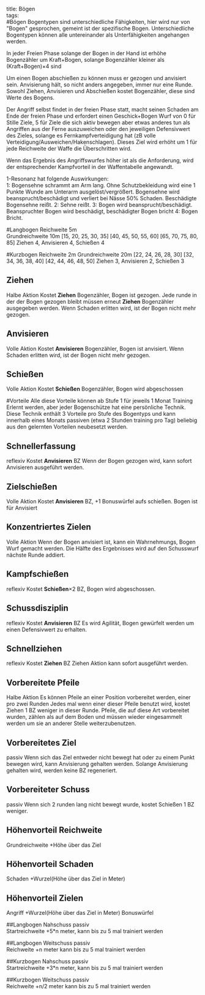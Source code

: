 title: Bögen  
tags:   
#Bögen
Bogentypen sind unterschiedliche Fähigkeiten, hier wird nur von "Bogen" gesprochen, gemeint ist der spezifische Bogen. Unterschiedliche Bogentypen können alle untereinander als Unterfähigkeiten angehangen werden.

In jeder Freien Phase solange der Bogen in der Hand ist erhöhe Bogenzähler um Kraft+Bogen, solange Bogenzähler kleiner als (Kraft+Bogen)×4 sind

Um einen Bogen abschießen zu können muss er gezogen und anvisiert sein. 
Anvisierung hält, so nicht anders angegeben, immer nur eine Runde.
Sowohl Ziehen, Anvisieren und Abschießen kostet Bogenzähler, diese sind Werte des Bogens.

Der Angriff selbst findet in der freien Phase statt, macht seinen Schaden am Ende der freien Phase und erfordert einen Geschick+Bogen Wurf von 0 für Stille Ziele, 5 für Ziele die sich aktiv bewegen aber etwas anderes tun als Angriffen aus der Ferne auszuweichen oder den jeweiligen Defensivwert des Zieles, solange es Fernkampfverteidigung hat (zB volle Verteidigung/Ausweichen/Hakenschlagen). 
Dieses Ziel wird erhöht um 1 für jede Reichweite der Waffe die Überschritten wird.

Wenn das Ergebnis des Angriffswurfes höher ist als die Anforderung, wird der entsprechender Kampfvorteil in der Waffentabelle angewandt.

1-Resonanz hat folgende Auswirkungen:  
1: Bogensehne schrammt am Arm lang. Ohne Schutzbekleidung wird eine 1 Punkte Wunde am Unterarm ausgelöst/vergrößert. Bogensehne wird beansprucht/beschädigt und verliert bei Nässe 50% Schaden.
Beschädigte Bogensehne reißt.
2: Sehne reißt.
3: Bogen wird beansprucht/beschädigt. Beanspruchter Bogen wird beschädigt, beschädigter Bogen bricht
4: Bogen Bricht.  

#Langbogen
Reichweite 5m  
Grundreichweite 10m
[15, 20, 25, 30, 35]
[40, 45, 50, 55, 60]
[65, 70, 75, 80, 85]
Ziehen 4, Anvisieren 4, Schießen 4

#Kurzbogen
Reichweite 2m
Grundreichweite 20m
[22, 24, 26, 28, 30]
[32, 34, 36, 38, 40] 
[42, 44, 46, 48, 50]
Ziehen 3, Anvisieren 2, Schießen 3


## Ziehen 
Halbe Aktion 
Kostet **Ziehen** Bogenzähler, Bogen ist gezogen. Jede runde in der der Bogen gezogen bleibt müssen erneut **Ziehen** Bogenzähler ausgegeben werden.
Wenn Schaden erlitten wird, ist der Bogen nicht mehr gezogen.
## Anvisieren
Volle Aktion
Kostet **Anvisieren** Bogenzähler, Bogen ist anvisiert. 
Wenn Schaden erlitten wird, ist der Bogen nicht mehr gezogen.
## Schießen
Volle Aktion
Kostet **Schießen** Bogenzähler, Bogen wird abgeschossen

#Vorteile
Alle diese Vorteile können ab Stufe 1 für jeweils 1 Monat Training Erlernt werden, aber jeder Bogenschütze hat eine persönliche Technik. Diese Technik enthält 3 Vorteile pro Stufe des Bogentyps und 
kann innerhalb eines Monats passiven (etwa 2 Stunden training pro Tag) beliebig aus den gelernten Vorteilen neubesetzt werden.

## Schnellerfassung
reflexiv
Kostet **Anvisieren** BZ
Wenn der Bogen gezogen wird, kann sofort Anvisieren ausgeführt werden.
## Zielschießen
Volle Aktion
Kostet **Anvisieren** BZ, +1 Bonuswürfel aufs schießen. Bogen ist für Anvisiert
## Konzentriertes Zielen
Volle Aktion
Wenn der Bogen anvisiert ist, kann ein Wahrnehmungs, Bogen Wurf gemacht werden. Die Hälfte des Ergebnisses wird auf den Schusswurf nächste Runde addiert.
## Kampfschießen
reflexiv
Kostet **Schießen**&times;2 BZ, Bogen wird abgeschossen.
## Schussdisziplin
reflexiv 
Kostet **Anvisieren**  BZ
Es wird Agilität, Bogen gewürfelt werden um einen Defensivwert zu erhalten.
## Schnellziehen
reflexiv 
Kostet **Ziehen** BZ
Ziehen Aktion kann sofort ausgeführt werden.
## Vorbereitete Pfeile
Halbe Aktion
Es können Pfeile an einer Position vorbereitet werden, einer pro zwei Runden
Jedes mal wenn einer dieser Pfeile benutzt wird, kostet Ziehen 1 BZ weniger in dieser Runde. Pfeile, die auf diese Art vorbereitet wurden, zählen als auf dem Boden und müssen wieder eingesammelt werden um sie an anderer Stelle weiterzubenutzen.
## Vorbereitetes Ziel
passiv
Wenn sich das Ziel entweder nicht bewegt hat oder zu einem Punkt bewegen wird, kann Anvisierung gehalten werden. Solange Anvisierung gehalten wird, werden keine BZ regeneriert.
## Vorbereiteter Schuss
passiv
Wenn sich 2 runden lang nicht bewegt wurde, kostet Schießen 1 BZ weniger.

## Höhenvorteil Reichweite
Grundreichweite +Höhe über das Ziel

## Höhenvorteil Schaden
Schaden +Wurzel(Höhe über das Ziel in Meter)

## Höhenvorteil Zielen
Angriff +Wurzel(Höhe über das Ziel in Meter) Bonuswürfel

##Langbogen Nahschuss
passiv  
Startreichweite +5*n meter, kann bis zu 5 mal trainiert werden

##Langbogen Weitschuss
passiv  
Reichweite +n meter kann bis zu 5 mal trainiert werden


##Kurzbogen Nahschuss
passiv  
Startreichweite +3*n meter, kann bis zu 5 mal trainiert werden

##Kurzbogen Weitschuss
passiv  
Reichweite +n/2 meter kann bis zu 5 mal trainiert werden